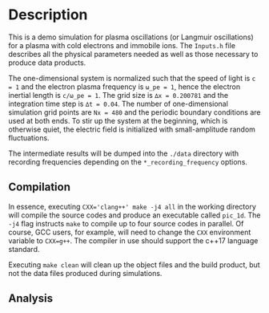# Description

This is a demo simulation for plasma oscillations (or Langmuir oscillations) for a plasma with cold electrons and immobile ions.
The `Inputs.h` file describes all the physical parameters needed as well as those necessary to produce data products.

The one-dimensional system is normalized such that
the speed of light is `c = 1` and the electron plasma frequency is `ω_pe = 1`, hence the electron inertial length is `c/ω_pe = 1`.
The grid size is `∆x = 0.200781` and the integration time step is `∆t = 0.04`.
The number of one-dimensional simulation grid points are `Nx = 480` and the periodic boundary conditions are used at both ends.
To stir up the system at the beginning, which is otherwise quiet,
the electric field is initialized with small-amplitude random fluctuations.

The intermediate results will be dumped into the `./data` directory with recording frequencies
depending on the `*_recording_frequency` options.


## Compilation

In essence, executing `CXX='clang++' make -j4 all` in the working directory will
compile the source codes and produce an executable called `pic_1d`.
The `-j4` flag instructs `make` to compile up to four source codes in parallel.
Of course, GCC users, for example, will need to change the `CXX` environment variable to `CXX=g++`.
The compiler in use should support the c++17 language standard.

Executing `make clean` will clean up the object files and the build product, but not the data files produced during simulations.


## Analysis
